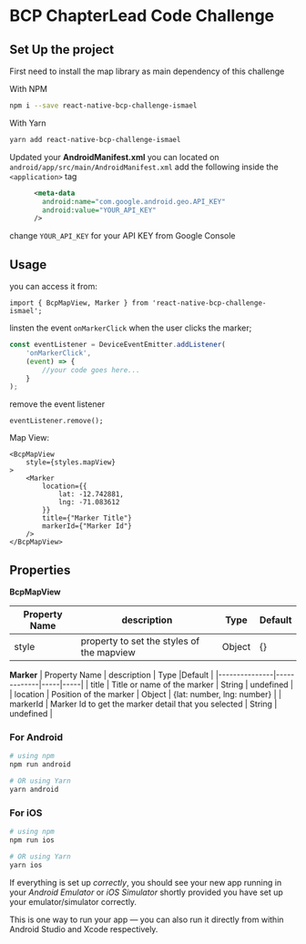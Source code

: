 # BCP ChapterLead Code Challenge

## Set Up the project

First need to install the map library as main dependency of this challenge

With NPM
```bash
npm i --save react-native-bcp-challenge-ismael
```

With Yarn
```bash
yarn add react-native-bcp-challenge-ismael
```

Updated your **AndroidManifest.xml** you can located on `android/app/src/main/AndroidManifest.xml` add the following inside the `<application>` tag

```xml
      <meta-data
        android:name="com.google.android.geo.API_KEY"
        android:value="YOUR_API_KEY"
      />
```

change `YOUR_API_KEY` for your API KEY from Google Console

## Usage

you can access it from:

`import { BcpMapView, Marker } from 'react-native-bcp-challenge-ismael';`

linsten the event `onMarkerClick` when the user clicks the marker;

```js
const eventListener = DeviceEventEmitter.addListener(
	'onMarkerClick',
	(event) => {
		//your code goes here...
	}
);
```

remove the event listener

`eventListener.remove();`

Map View:

```tsx
<BcpMapView
	style={styles.mapView}
>
	<Marker
		location={{
		    lat: -12.742881,
		    lng: -71.083612
		}}
		title={"Marker Title"}
		markerId={"Marker Id"}
	/>
</BcpMapView>
```

## Properties

**BcpMapView**

| Property Name | description | Type |Default |
|---------------|-------------|--|--------|
| style         | property to set the styles of the mapview |Object |{} |

**Marker**
| Property Name | description | Type |Default |
|---------------|-------------|-----|-----|
| title         | Title or name of the marker | String | undefined |
| location      | Position of the marker | Object | {lat: number, lng: number} |
| markerId      | Marker Id to get the marker detail that you selected | String | undefined |


### For Android

```bash
# using npm
npm run android

# OR using Yarn
yarn android
```

### For iOS

```bash
# using npm
npm run ios

# OR using Yarn
yarn ios
```

If everything is set up _correctly_, you should see your new app running in your _Android Emulator_ or _iOS Simulator_ shortly provided you have set up your emulator/simulator correctly.

This is one way to run your app — you can also run it directly from within Android Studio and Xcode respectively.